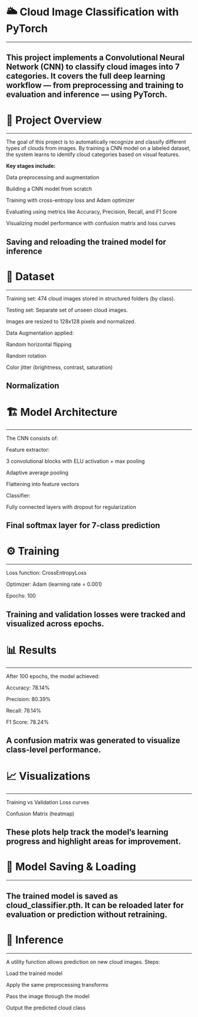 # 🌥️ Cloud Image Classification with PyTorch
---
This project implements a Convolutional Neural Network (CNN) to classify cloud images into 7 categories. It covers the full deep learning workflow — from preprocessing and training to evaluation and inference — using PyTorch.
---
# 📌 Project Overview
---
The goal of this project is to automatically recognize and classify different types of clouds from images. By training a CNN model on a labeled dataset, the system learns to identify cloud categories based on visual features.

**Key stages include:**

Data preprocessing and augmentation

Building a CNN model from scratch

Training with cross-entropy loss and Adam optimizer

Evaluating using metrics like Accuracy, Precision, Recall, and F1 Score

Visualizing model performance with confusion matrix and loss curves

Saving and reloading the trained model for inference
---
# 📂 Dataset
---
Training set: 474 cloud images stored in structured folders (by class).

Testing set: Separate set of unseen cloud images.

Images are resized to 128x128 pixels and normalized.

Data Augmentation applied:

Random horizontal flipping

Random rotation

Color jitter (brightness, contrast, saturation)

Normalization
---
# 🏗️ Model Architecture
---
The CNN consists of:

Feature extractor:

3 convolutional blocks with ELU activation + max pooling

Adaptive average pooling

Flattening into feature vectors

Classifier:

Fully connected layers with dropout for regularization

Final softmax layer for 7-class prediction
---
# ⚙️ Training
---
Loss function: CrossEntropyLoss

Optimizer: Adam (learning rate = 0.001)

Epochs: 100

Training and validation losses were tracked and visualized across epochs.
---
# 📊 Results
---
After 100 epochs, the model achieved:

Accuracy: 78.14%

Precision: 80.39%

Recall: 78.14%

F1 Score: 78.24%

A confusion matrix was generated to visualize class-level performance.
---
# 📈 Visualizations
---
Training vs Validation Loss curves

Confusion Matrix (heatmap)

These plots help track the model’s learning progress and highlight areas for improvement.
---
# 💾 Model Saving & Loading
---
The trained model is saved as cloud_classifier.pth.
It can be reloaded later for evaluation or prediction without retraining.
---
# 🔮 Inference
---
A utility function allows prediction on new cloud images.
Steps:

Load the trained model

Apply the same preprocessing transforms

Pass the image through the model

Output the predicted cloud class

